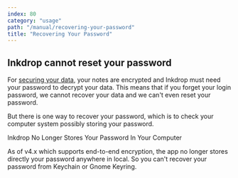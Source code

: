```yaml
---
index: 80
category: "usage"
path: "/manual/recovering-your-password"
title: "Recovering Your Password"
---
```


## Inkdrop cannot reset your password

For [securing your data](/security), your notes are encrypted and Inkdrop must need your password to decrypt your data.
This means that if you forget your login password, we cannot recover your data and we can't even reset your password.

But there is one way to recover your password, which is to check your computer system possibly storing your password.

<div class="ui error message">
  <div class="header">Inkdrop No Longer Stores Your Password In Your Computer</div>
  <p>
    As of v4.x which supports end-to-end encryption, the app no longer stores directly your password anywhere in local.
    So you can't recover your password from Keychain or Gnome Keyring.
  </p>
</div>

